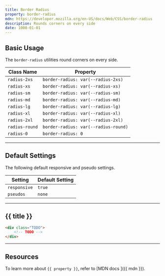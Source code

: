 ```yaml
---
title: Border Radius
property: border-radius
mdn: https://developer.mozilla.org/en-US/docs/Web/CSS/border-radius
description: Rounds corners on every side
date: 1000-01-01
---
```


## Basic Usage

The `border-radius` utilities round corners on every side.

| Class Name     | Property                             |
| -------------- | ------------------------------------ |
| `radius-2xs`   | `border-radius: var(--radius-2xs)`   |
| `radius-xs`    | `border-radius: var(--radius-xs)`    |
| `radius-sm`    | `border-radius: var(--radius-sm)`    |
| `radius-md`    | `border-radius: var(--radius-md)`    |
| `radius-lg`    | `border-radius: var(--radius-lg)`    |
| `radius-xl`    | `border-radius: var(--radius-xl)`    |
| `radius-2xl`   | `border-radius: var(--radius-2xl)`   |
| `radius-round` | `border-radius: var(--radius-round)` |
| `radius-0`     | `border-radius: 0`                   |

---

## Default Settings

The following default responsive and pseudo settings.

| Setting      | Default Setting |
| ------------ | --------------- |
| `responsive` | `true`          |
| `pseudos`    | `none`          |

---

## {{ title }}

<div class="bg-silver-200 p-20 h-256 radius-md flex flex-wrap align-content-center">
  <!-- ... -->
</div>

```html
<div class="TODO">
	<!-- TODO -->
</div>
```

---

## Resources

To learn more about `{{ property }}`, refer to [MDN docs <i class="far fa-external-link ml-6"></i>]({{ mdn }}).
